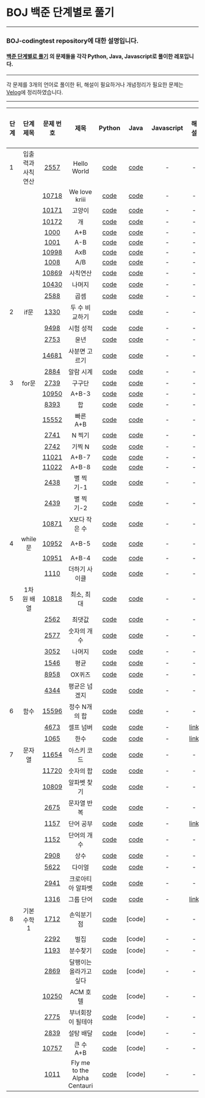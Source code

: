 # BOJ 백준 단계별로 풀기 
-----
### BOJ-codingtest repository에 대한 설명입니다.
#### [백준 단계별로 풀기](https://www.acmicpc.net/step) 의 문제들을 각각 Python, Java, Javascript로 풀이한 레포입니다.
-----

각 문제를 3개의 언어로 풀이한 뒤, 해설이 필요하거나 개념정리가 필요한 문제는 [Velog](https://velog.io/@yuyeon)에 정리하였습니다.

-----
|단계|단계 제목|문제 번호|제목|Python|Java|Javascript|해설|개념 정리|
|-----|:-----:|:-----:|:-----:|:-----:|:-----:|:-----:|:-----:|:-----:|
|1|입출력과 사칙연산|[2557](https://www.acmicpc.net/problem/2557)|Hello World|[code](step/python/2557.py)|[code](step/java/src/boj_2557/Main.java)|-|-|-|
|||[10718](https://www.acmicpc.net/problem/10718)|We love kriii|[code](step/python/10718.py)|[code](step/java/src/boj_10718/Main.java)|-|-|-|
|||[10171](https://www.acmicpc.net/problem/10171)|고양이|[code](step/python/10171.py)|[code](step/java/src/boj_10171/Main.java)|-|-|-|
|||[10172](https://www.acmicpc.net/problem/10172)|개|[code](step/python/10172.py)|[code](step/java/src/boj_10172/Main.java)|-|-|-|
|||[1000](https://www.acmicpc.net/problem/1000)|A+B|[code](step/python/1000.py)|[code](step/java/src/boj_1000/Main.java)|-|-|-|
|||[1001](https://www.acmicpc.net/problem/1001)|A-B|[code](step/python/1001.py)|[code](step/java/src/boj_1001/Main.java)|-|-|-|
|||[10998](https://www.acmicpc.net/problem/10998)|AxB|[code](step/python/10998.py)|[code](step/java/src/boj_10998/Main.java)|-|-|-|
|||[1008](https://www.acmicpc.net/problem/1008)|A/B|[code](step/python/1008.py)|[code](step/java/src/boj_1008/Main.java)|-|-|-|
|||[10869](https://www.acmicpc.net/problem/10869)|사칙연산|[code](step/python/10869.py)|[code](step/java/src/boj_10869/Main.java)|-|-|-|
|||[10430](https://www.acmicpc.net/problem/10430)|나머지|[code](step/python/10430.py)|[code](step/java/src/boj_10430/Main.java)|-|-|-|
|||[2588](https://www.acmicpc.net/problem/2558)|곱셈|[code](step/python/2588.py)|[code](step/java/src/boj_2588/Main.java)|-|-|-|
|2|if문|[1330](https://www.acmicpc.net/problem/1330)|두 수 비교하기|[code](step/python/1330.py)|[code](step/java/src/boj_1330/Main.java)|-|-|-|
|||[9498](https://www.acmicpc.net/problem/9498)|시험 성적|[code](step/python/9498.py)|[code](step/java/src/boj_9498/Main.java)|-|-|-|
|||[2753](https://www.acmicpc.net/problem/2753)|윤년|[code](step/python/2753.py)|[code](step/java/src/boj_2753/Main.java)|-|-|-|
|||[14681](https://www.acmicpc.net/problem/14681)|사분면 고르기|[code](step/python/14681.py)|[code](step/java/src/boj_14681/Main.java)|-|-|-|
|||[2884](https://www.acmicpc.net/problem/2884)|알람 시계|[code](step/python/2884.py)|[code](step/java/src/boj_2884/Main.java)|-|-|-|
|3|for문|[2739](https://www.acmicpc.net/problem/2739)|구구단|[code](step/python/2739.py)|[code](step/java/src/boj_2739/Main.java)|-|-|-|
|||[10950](https://www.acmicpc.net/problem/10950)|A+B-3|[code](step/python/10950.py)|[code](step/java/src/boj_10950/Main.java)|-|-|-|
|||[8393](https://www.acmicpc.net/problem/8393)|합|[code](step/python/8393.py)|[code](step/java/src/boj_8393/Main.java)|-|-|-|
|||[15552](https://www.acmicpc.net/problem/15552)|빠른 A+B|[code](step/python/15552.py)|[code](step/java/src/boj_15552/Main.java)|-|-|-|
|||[2741](https://www.acmicpc.net/problem/2741)|N 찍기|[code](step/python/2741.py)|[code](step/java/src/boj_2741/Main.java)|-|-|-|
|||[2742](https://www.acmicpc.net/problem/2742)|기찍 N|[code](step/python/2742.py)|[code](step/java/src/boj_2742/Main.java)|-|-|-|
|||[11021](https://www.acmicpc.net/problem/11021)|A+B-7|[code](step/python/11021.py)|[code](step/java/src/boj_11021/Main.java)|-|-|-|
|||[11022](https://www.acmicpc.net/problem/11022)|A+B-8|[code](step/python/11022.py)|[code](step/java/src/boj_11022/Main.java)|-|-|-|
|||[2438](https://www.acmicpc.net/problem/2438)|별 찍기-1|[code](step/python/2438.py)|[code](step/java/src/boj_2438/Main.java)|-|-|-|
|||[2439](https://www.acmicpc.net/problem/2439)|별 찍기-2|[code](step/python/2439.py)|[code](step/java/src/boj_2439/Main.java)|-|-|-|
|||[10871](https://www.acmicpc.net/problem/10871)|X보다 작은 수|[code](step/python/10871.py)|[code](step/java/src/boj_10871/Main.java)|-|-|-|
|4|while문|[10952](https://www.acmicpc.net/problem/10952)|A+B-5|[code](step/python/10952.py)|[code](step/java/src/boj_10952/Main.java)|-|-|-|
|||[10951](https://www.acmicpc.net/problem/10951)|A+B-4|[code](step/python/10951.py)|[code](step/java/src/boj_10951/Main.java)|-|-|-|
|||[1110](https://www.acmicpc.net/problem/1110)|더하기 사이클|[code](step/python/1110.py)|[code](step/java/src/boj_1110/Main.java)|-|-|-|
|5|1차원 배열|[10818](https://www.acmicpc.net/problem/10818)|최소, 최대|[code](step/python/10818.py)|[code](step/java/src/boj_10818/Main.java)|-|-|-|
|||[2562](https://www.acmicpc.net/problem/2562)|최댓값|[code](step/python/2562.py)|[code](step/java/src/boj_2562/Main.java)|-|-|-|
|||[2577](https://www.acmicpc.net/problem/2577)|숫자의 개수|[code](step/python/2577.py)|[code](step/java/src/boj_2577/Main.java)|-|-|-|
|||[3052](https://www.acmicpc.net/problem/3052)|나머지|[code](step/python/3052.py)|[code](step/java/src/boj_3052/Main.java)|-|-|-|
|||[1546](https://www.acmicpc.net/problem/1546)|평균|[code](step/python/1546.py)|[code](step/java/src/boj_1546/Main.java)|-|-|-|
|||[8958](https://www.acmicpc.net/problem/8958)|OX퀴즈|[code](step/python/8958.py)|[code](step/java/src/boj_8958/Main.java)|-|-|-|
|||[4344](https://www.acmicpc.net/problem/4344)|평균은 넘겠지|[code](step/python/4344.py)|[code](step/java/src/boj_4344/Main.java)|-|-|-|
|6|함수|[15596](https://www.acmicpc.net/problem/15596)|정수 N개의 합|[code](step/python/15596.py)|[code](step/java/src/boj_15596/Test.java)|-|-|-|
|||[4673](https://www.acmicpc.net/problem/4673)|셀프 넘버|[code](step/python/4673.py)|[code](step/java/src/boj_4673/Main.java)|-|[link](https://velog.io/@yuyeon/4673-%EC%85%80%ED%94%84-%EB%84%98%EB%B2%84BOJ%EB%8B%A8%EA%B3%84%EB%B3%84%EB%A1%9C-%ED%92%80%EC%96%B4%EB%B3%B4%EA%B8%B0%ED%95%A8%EC%88%98Silver-5)|-|
|||[1065](https://www.acmicpc.net/problem/1065)|한수|[code](step/python/1065.py)|[code](step/java/src/boj_1065/Main.java)|-|[link](https://velog.io/@yuyeon/1065-%ED%95%9C%EC%88%98-%ED%95%A8%EC%88%98Silver-4)|-|
|7|문자열|[11654](https://www.acmicpc.net/problem/11654)|아스키 코드|[code](step/python/11654.py)|[code](step/java/src/boj_11654/Main.java)|-|-|-|
|||[11720](https://www.acmicpc.net/problem/11720)|숫자의 합|[code](step/python/11720.py)|[code](step/java/src/boj_11720/Main.java)|-|-|-|
|||[10809](https://www.acmicpc.net/problem/10809)|알파벳 찾기|[code](step/python/10809.py)|[code](step/java/src/boj_10809/Main.java)|-|-|-|
|||[2675](https://www.acmicpc.net/problem/2675)|문자열 반복|[code](step/python/2675.py)|[code](step/java/src/boj_2675/Main.java)|-|-|-|
|||[1157](https://www.acmicpc.net/problem/1157)|단어 공부|[code](step/python/1157.py)|[code](step/java/src/boj_1157/Main.java)|-|[link](https://velog.io/@yuyeon/1157-%EB%8B%A8%EC%96%B4-%EA%B3%B5%EB%B6%80-%EB%AC%B8%EC%9E%90%EC%97%B4-Bronze-1)|-|
|||[1152](https://www.acmicpc.net/problem/1152)|단어의 개수|[code](step/python/1152.py)|[code](step/java/src/boj_1152/Main.java)|-|-|-|
|||[2908](https://www.acmicpc.net/problem/2908)|상수|[code](step/python/2908.py)|[code](step/java/src/boj_2908/Main.java)|-|-|-|
|||[5622](https://www.acmicpc.net/problem/5622)|다이얼|[code](step/python/5622.py)|[code](step/java/src/boj_5622/Main.java)|-|-|-|
|||[2941](https://www.acmicpc.net/problem/2941)|크로아티아 알파벳|[code](step/python/2941.py)|[code](step/java/src/boj_2941/Main.java)|-|-|-|
|||[1316](https://www.acmicpc.net/problem/1316)|그룹 단어 |[code](step/python/1316.py)|[code](step/java/src/boj_1316/Main.java)|-|[link](https://velog.io/@yuyeon/1316-%EA%B7%B8%EB%A3%B9-%EB%8B%A8%EC%96%B4-%EC%B2%B4%EC%BB%A4-%EB%AC%B8%EC%9E%90%EC%97%B4Silver-5)|-|
|8|기본 수학 1|[1712](https://www.acmicpc.net/problem/1712)|손익분기점|[code](step/python/1712.py)|[code]|-|-|-|
|||[2292](https://www.acmicpc.net/problem/2292)|벌집|[code](step/python/2292.py)|[code]|-|-|-|
|||[1193](https://www.acmicpc.net/problem/1193)|분수찾기|[code](step/python/1193.py)|[code]|-|-|-|
|||[2869](https://www.acmicpc.net/problem/2869)|달팽이는 올라가고 싶다|[code](step/python/2869.py)|[code]|-|-|-|
|||[10250](https://www.acmicpc.net/problem/10250)|ACM 호텔|[code](step/python/10250.py)|[code]|-|-|-|
|||[2775](https://www.acmicpc.net/problem/2775)|부녀회장이 될테야|[code](step/python/2775.py)|[code]|-|-|-|
|||[2839](https://www.acmicpc.net/problem/2839)|설탕 배달|[code](step/python/2839.py)|[code]|-|-|-|
|||[10757](https://www.acmicpc.net/problem/10757)|큰 수 A+B|[code](step/python/10757.py)|[code]|-|-|-|
|||[1011](https://www.acmicpc.net/problem/1011)|Fly me to the Alpha Centauri|[code](step/python/1011.py)|[code]|-|-|-|

